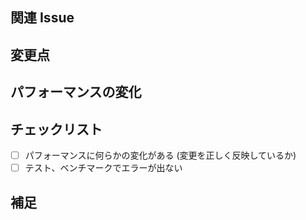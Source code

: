 ## 関連 Issue

<!-- close #00 と書くと、Issue がリンクされます -->
<!-- 自分が担当する Issue の番号を入力してください -->

## 変更点

<!-- 変更の概要、注意点 -->

## パフォーマンスの変化

<!-- レイテンシが改善した、CPU 使用率が下がった、など -->
<!-- スクリーンショットがあるとよい -->

## チェックリスト

- [ ] パフォーマンスに何らかの変化がある (変更を正しく反映しているか)
- [ ] テスト、ベンチマークでエラーが出ない

## 補足

<!-- 補足事項があれば -->
